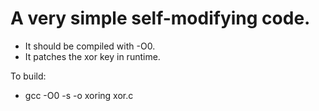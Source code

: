 # A very simple self-modifying code.

- It should be compiled with -O0.
- It patches the xor key in runtime.

To build:
- gcc -O0 -s -o xoring xor.c
